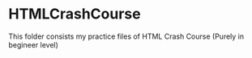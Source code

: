 # HTMLCrashCourse
This folder consists my practice files of HTML Crash Course
(Purely in begineer level)
